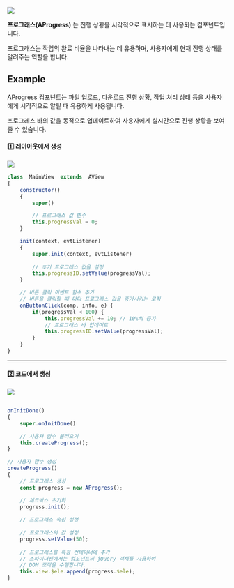 ![](https://wikidocs.net/images/page/24858/progress.png) 

**프로그래스(AProgress)** 는 진행 상황을 시각적으로 표시하는 데 사용되는 컴포넌트입니다. <br />

프로그래스는 작업의 완료 비율을 나타내는 데 유용하며, 사용자에게 현재 진행 상태를 알려주는 역할을 합니다.

    
## Example
AProgress 컴포넌트는 파일 업로드, 다운로드 진행 상황, 작업 처리 상태 등을 사용자에게 시각적으로 알릴 때 유용하게 사용됩니다.<br />

 프로그레스 바의 값을 동적으로 업데이트하여 사용자에게 실시간으로 진행 상황을 보여줄 수 있습니다.

#### 1️⃣ 레이아웃에서 생성

![](https://wikidocs.net/images/page/24858/pg_res1.png)

```js
class  MainView  extends  AView
{
	constructor()
	{
		super()

		// 프로그래스 값 변수
		this.progressVal = 0;
	}

	init(context, evtListener)
	{
		super.init(context, evtListener)
		
		// 초기 프로그레스 값을 설정
		this.progressID.setValue(progressVal); 
	}

	// 버튼 클릭 이벤트 함수 추가
	// 버튼을 클릭할 때 마다 프로그레스 값을 증가시키는 로직
	onButtonClick(comp, info, e) {  
		if(progressVal < 100) { 
			this.progressVal += 10; // 10%씩 증가 
			// 프로그래스 바 업데이트
			this.progressID.setValue(progressVal);  
		} 
	}
}
```




---


#### 2️⃣ 코드에서 생성

![](https://wikidocs.net/images/page/24858/pg_res2.png)

```javascript

onInitDone()
{
	super.onInitDone()

	// 사용자 함수 불러오기
	this.createProgress();
}

// 사용자 함수 생성
createProgress()
{
	// 프로그래스 생성
	const progress = new AProgress();

	// 체크박스 초기화
	progress.init();
	
	// 프로그래스 속성 설정
	
    // 프로그래스의 값 설정
	progress.setValue(50); 
	
	// 프로그래스를 특정 컨테이너에 추가
	// 스파이더젠에서는 컴포넌트의 jQuery 객체를 사용하여 
	// DOM 조작을 수행합니다.
	this.view.$ele.append(progress.$ele);
}

``` 